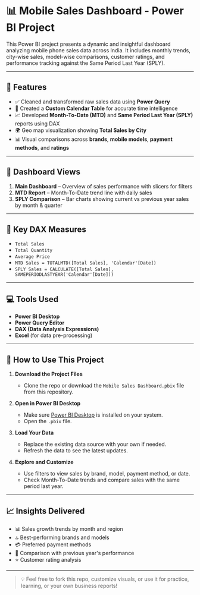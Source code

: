 # 📊 Mobile Sales Dashboard - Power BI Project

This Power BI project presents a dynamic and insightful dashboard analyzing mobile phone sales data across India. It includes monthly trends, city-wise sales, model-wise comparisons, customer ratings, and performance tracking against the Same Period Last Year (SPLY).

---

## 🔧 Features

- ✅ Cleaned and transformed raw sales data using **Power Query**
- 📅 Created a **Custom Calendar Table** for accurate time intelligence
- 📈 Developed **Month-To-Date (MTD)** and **Same Period Last Year (SPLY)** reports using DAX
- 🌍 Geo map visualization showing **Total Sales by City**
- 📊 Visual comparisons across **brands**, **mobile models**, **payment methods**, and **ratings**

---

## 📸 Dashboard Views

1. **Main Dashboard** – Overview of sales performance with slicers for filters
2. **MTD Report** – Month-To-Date trend line with daily sales
3. **SPLY Comparison** – Bar charts showing current vs previous year sales by month & quarter

---

## 🧠 Key DAX Measures

- `Total Sales`
- `Total Quantity`
- `Average Price`
- `MTD Sales = TOTALMTD([Total Sales], 'Calendar'[Date])`
- `SPLY Sales = CALCULATE([Total Sales], SAMEPERIODLASTYEAR('Calendar'[Date]))`

---

## 💻 Tools Used

- **Power BI Desktop**
- **Power Query Editor**
- **DAX (Data Analysis Expressions)**
- **Excel** (for data pre-processing)

---

## 🚀 How to Use This Project

1. **Download the Project Files**
   - Clone the repo or download the `Mobile Sales Dashboard.pbix` file from this repository.

2. **Open in Power BI Desktop**
   - Make sure [Power BI Desktop](https://powerbi.microsoft.com/desktop/) is installed on your system.
   - Open the `.pbix` file.

3. **Load Your Data**
   - Replace the existing data source with your own if needed.
   - Refresh the data to see the latest updates.

4. **Explore and Customize**
   - Use filters to view sales by brand, model, payment method, or date.
   - Check Month-To-Date trends and compare sales with the same period last year.

---

## 📈 Insights Delivered

- 📊 Sales growth trends by month and region
- 🔝 Best-performing brands and models
- 💳 Preferred payment methods
- 🎯 Comparison with previous year's performance
- ⭐ Customer rating analysis

---

> 💡 Feel free to fork this repo, customize visuals, or use it for practice, learning, or your own business reports!

